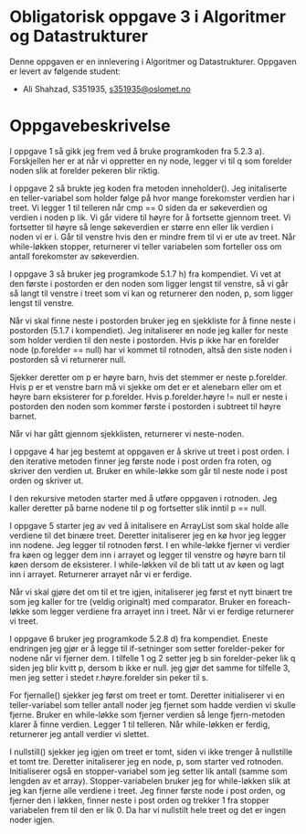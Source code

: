 # Obligatorisk oppgave 3 i Algoritmer og Datastrukturer

Denne oppgaven er en innlevering i Algoritmer og Datastrukturer. 
Oppgaven er levert av følgende student:
* Ali Shahzad, S351935, s351935@oslomet.no


# Oppgavebeskrivelse

I oppgave 1 så gikk jeg frem ved å bruke programkoden fra 5.2.3 a). Forskjellen her er at når
vi oppretter en ny node, legger vi til q som forelder noden slik at forelder pekeren blir riktig.

I oppgave 2 så brukte jeg koden fra metoden inneholder(). Jeg initaliserte en teller-variabel som holder
følge på hvor mange forekomster verdien har i treet. Vi legger 1 til telleren når
cmp == 0 siden da er søkeverdien og verdien i noden p lik. Vi går videre til høyre
for å fortsette gjennom treet. Vi fortsetter til høyre så lenge søkeverdien er større
enn eller lik verdien i noden vi er i. Går til venstre hvis den er mindre frem til vi er 
ute av treet. Når while-løkken stopper, returnerer vi teller variabelen som forteller
oss om antall forekomster av søkeverdien.

I oppgave 3 så bruker jeg programkode 5.1.7 h) fra kompendiet. Vi vet at den første i postorden
er den noden som ligger lengst til venstre, så vi går så langt til venstre i treet som vi 
kan og returnerer den noden, p, som ligger lengst til venstre.

Når vi skal finne neste i postorden bruker jeg en sjekkliste for å finne neste i postorden (5.1.7 i kompendiet).
Jeg initaliserer en node jeg kaller for neste som holder verdien til den neste i postorden.
Hvis p ikke har en forelder node (p.forelder == null) har vi kommet til rotnoden, altså
den siste noden i postorden så vi returnerer null.

Sjekker deretter om p er høyre barn, hvis det stemmer er neste p.forelder. Hvis
p er et venstre barn må vi sjekke om det er et alenebarn eller om et høyre barn eksisterer
for p.forelder. Hvis p.forelder.høyre != null er neste i postorden den noden som kommer
første i postorden i subtreet til høyre barnet.

Når vi har gått gjennom sjekklisten, returnerer vi neste-noden.

I oppgave 4 har jeg bestemt at oppgaven er å skrive ut treet i post orden. 
I den iterative metoden finner jeg første node i post orden fra roten, og skriver
den verdien ut. Bruker en while-løkke som går til neste node i post orden og skriver ut.

I den rekursive metoden starter med å utføre oppgaven i rotnoden. Jeg kaller deretter på barne nodene til
p og fortsetter slik inntil p == null.

I oppgave 5 starter jeg av ved å initalisere en ArrayList som skal holde alle verdiene til
det binære treet. Deretter initaliserer jeg en kø hvor jeg legger inn nodene. Jeg legger til
rotnoden først. I en while-løkke fjerner vi verdier fra køen og legger dem inn i arrayet
og legger til venstre og høyre barn til køen dersom de eksisterer. I while-løkken vil de
bli tatt ut av køen og lagt inn i arrayet. Returnerer arrayet når vi er ferdige.

Når vi skal gjøre det om til et tre igjen, initaliserer jeg først et nytt binært tre som jeg
kaller for tre (veldig originalt) med comparator. Bruker en foreach-løkke som legger
verdiene fra arrayet inn i treet. Når vi er ferdige returnerer vi treet.

I oppgave 6 bruker jeg programkode 5.2.8 d) fra kompendiet. Eneste endringen jeg gjør er å legge
til if-setninger som setter forelder-peker for nodene når vi fjerner dem. I tilfelle 1 og 2
setter jeg b sin forelder-peker lik q siden jeg blir kvitt p, dersom b ikke er null. jeg gjør
det samme for tilfelle 3, men jeg setter i stedet r.høyre.forelder sin peker til s.

For fjernalle() sjekker jeg først om treet er tomt. Deretter initialiserer vi en teller-variabel
som teller antall noder jeg fjernet som hadde verdien vi skulle fjerne. Bruker en while-løkke
som fjerner verdien så lenge fjern-metoden klarer å finne verdien. Legger 1 til telleren.
Når while-løkken er ferdig, returnerer jeg antall verdier vi slettet.

I nullstill() sjekker jeg igjen om treet er tomt, siden vi ikke trenger å nullstille et tomt
tre. Deretter initaliserer jeg en node, p, som starter ved rotnoden. Initialiserer
også en stopper-variabel som jeg setter lik antall (samme som lengden av et array).
Stopper-variabelen bruker jeg for while-løkken slik at jeg kan fjerne alle verdiene i treet.
Jeg finner første node i post orden, og fjerner den i løkken, finner neste i post orden 
og trekker 1 fra stopper variabelen frem til den er lik 0. Da har vi nullstilt hele treet
og det er ingen noder igjen.


